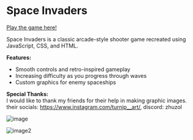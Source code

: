 # Space Invaders

[Play the game here!](https://lucekkk.github.io/Space-invaders/)

Space Invaders is a classic arcade-style shooter game recreated using JavaScript, CSS, and HTML. 

**Features:**
- Smooth controls and retro-inspired gameplay
- Increasing difficulty as you progress through waves
- Custom graphics for enemy spaceships

**Special Thanks:**  
I would like to thank my friends for their help in making graphic images.
their socials: 
https://www.instagram.com/turnip__art/,
discord: zhuzol


 ![image](https://github.com/user-attachments/assets/aee7b046-8719-42b1-954c-0713ad9192b4)

![image2](https://github.com/user-attachments/assets/bcdbb3e6-734a-4569-a233-43dbb07a68d9)
